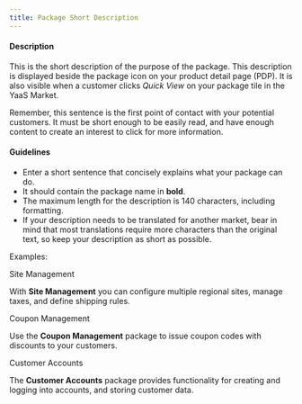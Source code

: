 ```yaml
---
title: Package Short Description
---
```


#### Description

This is the short description of the purpose of the package. This description is displayed beside the package icon on your product detail page (PDP). It is also visible when a customer clicks *Quick View* on your package tile in the YaaS Market.

Remember, this sentence is the first point of contact with your potential customers. It must be short enough to be easily read, and have enough content to create an interest to click for more information.

#### Guidelines

* Enter a short sentence that concisely explains what your package can do.
* It should contain the package name in **bold**.
* The maximum length for the description is 140 characters, including formatting.
* If your description needs to be translated for another market, bear in mind that most translations require more characters than the original text, so keep your description as short as possible.

Examples:

Site Management

With **Site Management** you can configure multiple regional sites, manage taxes, and define shipping rules.

Coupon Management

Use the **Coupon Management** package to issue coupon codes with discounts to your customers.

Customer Accounts

The **Customer Accounts** package provides functionality for creating and logging into accounts, and storing customer data.
